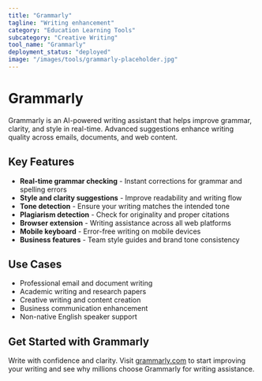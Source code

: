 ```yaml
---
title: "Grammarly"
tagline: "Writing enhancement"
category: "Education Learning Tools"
subcategory: "Creative Writing"
tool_name: "Grammarly"
deployment_status: "deployed"
image: "/images/tools/grammarly-placeholder.jpg"
---
```


# Grammarly

Grammarly is an AI-powered writing assistant that helps improve grammar, clarity, and style in real-time. Advanced suggestions enhance writing quality across emails, documents, and web content.

## Key Features

- **Real-time grammar checking** - Instant corrections for grammar and spelling errors
- **Style and clarity suggestions** - Improve readability and writing flow
- **Tone detection** - Ensure your writing matches the intended tone
- **Plagiarism detection** - Check for originality and proper citations
- **Browser extension** - Writing assistance across all web platforms
- **Mobile keyboard** - Error-free writing on mobile devices
- **Business features** - Team style guides and brand tone consistency

## Use Cases

- Professional email and document writing
- Academic writing and research papers
- Creative writing and content creation
- Business communication enhancement
- Non-native English speaker support

## Get Started with Grammarly

Write with confidence and clarity. Visit [grammarly.com](https://www.grammarly.com) to start improving your writing and see why millions choose Grammarly for writing assistance.

